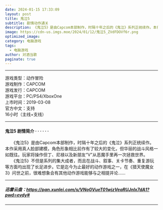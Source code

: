 ```yaml
---
date: 2024-01-15 17:33:09
layout: post
title: 鬼泣5
subtitle: 剧情动作通关
description: 《鬼泣5》是由Capcom本部制作，时隔十年之后的《鬼泣》系列正统续作。本作采用真人脸部建模，角色形象相比前作有了较大的变化，但华丽的战斗风格一如既往。玩家将操作但丁、尼禄以及新朋友“V”从恶魔手里再一次拯救世界...
image: https://cdn-us.imgs.moe/2024/01/12/鬼泣5_ZVdFDOVf6r.png
optimized_image: 
category: 电脑游戏
tags:
  - 电脑游戏
author: 对酒当歌
paginate: true
---
```


---

游戏类型：动作冒险  
游戏制作：CAPCOM  
游戏发行：CAPCOM  
游戏平台：PC/PS4/XboxOne  
上市时间：2019-03-08  
官方中文：支持  
16小时（主线+支线）  

---

#### 鬼泣5 剧情简介 · · · · · ·

　　《鬼泣5》是由Capcom本部制作，时隔十年之后的《鬼泣》系列正统续作。本作采用真人脸部建模，角色形象相比前作有了较大的变化，但华丽的战斗风格一如既往。玩家将操作但丁、尼禄以及新朋友“V”从恶魔手里再一次拯救世界。  
　　《鬼泣5》不但是系列的集大成者，而且在战斗、叙事、关卡节奏、重复游玩等方面均出现了长足进步。它是迄今为止最好的动作游戏之一，在《猎天使魔女3》问世之前，很难想象会有其他动作游戏能够与之相提并论……  

---

##### 迅雷云盘：<https://pan.xunlei.com/s/VNoGVueT01wjzVeaRUJnlx7dA1?pwd=evdy#>

---
